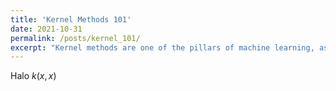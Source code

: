 ```yaml
---
title: 'Kernel Methods 101'
date: 2021-10-31
permalink: /posts/kernel_101/
excerpt: "Kernel methods are one of the pillars of machine learning, as they provide flexible yet principled ways to model complex functional relationships and come with well-established statistical properties and theoretical guarantees. \n In this blog post we will explore some of the elementary use of Kernel methods."
---
```



Halo $k(x, x)$